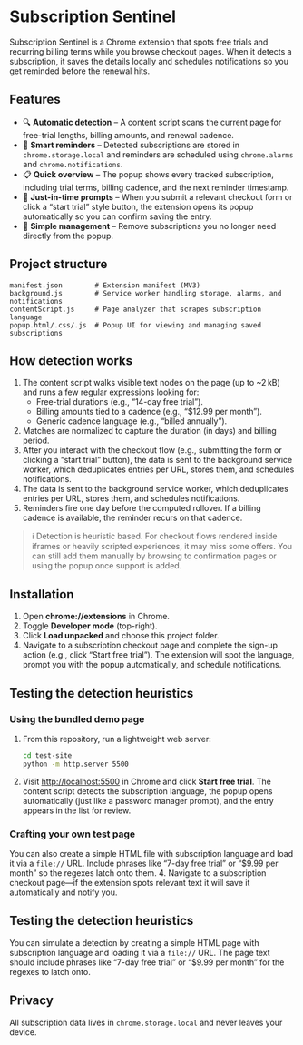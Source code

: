 # Subscription Sentinel

Subscription Sentinel is a Chrome extension that spots free trials and recurring billing terms while you browse checkout pages. When it detects a subscription, it saves the details locally and schedules notifications so you get reminded before the renewal hits.

## Features

- 🔍 **Automatic detection** – A content script scans the current page for free-trial lengths, billing amounts, and renewal cadence.
- 🧠 **Smart reminders** – Detected subscriptions are stored in `chrome.storage.local` and reminders are scheduled using `chrome.alarms` and `chrome.notifications`.
- 📋 **Quick overview** – The popup shows every tracked subscription, including trial terms, billing cadence, and the next reminder timestamp.
- 🚀 **Just-in-time prompts** – When you submit a relevant checkout form or click a “start trial” style button, the extension opens its popup automatically so you can confirm saving the entry.
- 🧹 **Simple management** – Remove subscriptions you no longer need directly from the popup.

## Project structure

```
manifest.json        # Extension manifest (MV3)
background.js        # Service worker handling storage, alarms, and notifications
contentScript.js     # Page analyzer that scrapes subscription language
popup.html/.css/.js  # Popup UI for viewing and managing saved subscriptions
```

## How detection works

1. The content script walks visible text nodes on the page (up to ~2 kB) and runs a few regular expressions looking for:
   - Free-trial durations (e.g., “14-day free trial”).
   - Billing amounts tied to a cadence (e.g., “$12.99 per month”).
   - Generic cadence language (e.g., “billed annually”).
2. Matches are normalized to capture the duration (in days) and billing period.
3. After you interact with the checkout flow (e.g., submitting the form or clicking a “start trial” button), the data is sent to the background service worker, which deduplicates entries per URL, stores them, and schedules notifications.
3. The data is sent to the background service worker, which deduplicates entries per URL, stores them, and schedules notifications.
4. Reminders fire one day before the computed rollover. If a billing cadence is available, the reminder recurs on that cadence.

> ℹ️ Detection is heuristic based. For checkout flows rendered inside iframes or heavily scripted experiences, it may miss some offers. You can still add them manually by browsing to confirmation pages or using the popup once support is added.

## Installation

1. Open **chrome://extensions** in Chrome.
2. Toggle **Developer mode** (top-right).
3. Click **Load unpacked** and choose this project folder.
4. Navigate to a subscription checkout page and complete the sign-up action (e.g., click “Start free trial”). The extension will spot the language, prompt you with the popup automatically, and schedule notifications.

## Testing the detection heuristics

### Using the bundled demo page

1. From this repository, run a lightweight web server:
   ```bash
   cd test-site
   python -m http.server 5500
   ```
2. Visit <http://localhost:5500> in Chrome and click **Start free trial**. The content script detects the subscription language, the popup opens automatically (just like a password manager prompt), and the entry appears in the list for review.

### Crafting your own test page

You can also create a simple HTML file with subscription language and load it via a `file://` URL. Include phrases like
“7-day free trial” or “$9.99 per month” so the regexes latch onto them.
4. Navigate to a subscription checkout page—if the extension spots relevant text it will save it automatically and notify you.

## Testing the detection heuristics

You can simulate a detection by creating a simple HTML page with subscription language and loading it via a `file://` URL. The page text should include phrases like “7-day free trial” or “$9.99 per month” for the regexes to latch onto.

## Privacy

All subscription data lives in `chrome.storage.local` and never leaves your device.
